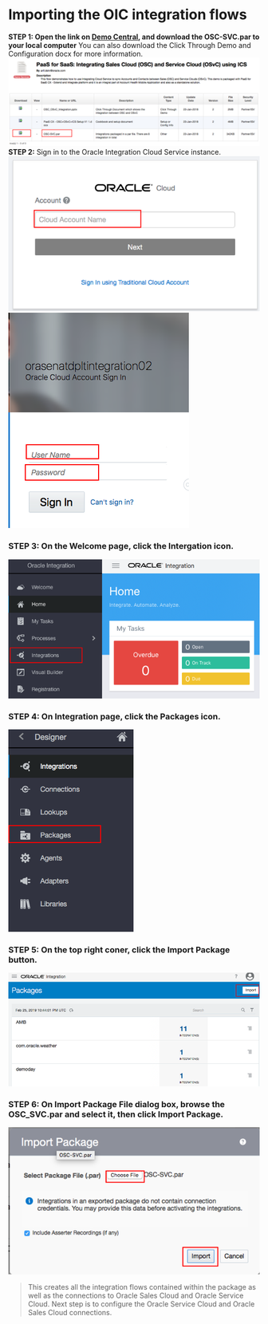 # Importing the OIC integration flows

**STEP 1: Open the link on <a href="https://demo.oracle.com/apex/f?p=DEMOSTORE:15:5169485753648:::15:P15_DOC_ID:28748" target="_video">Demo Central</a>, and download the OSC-SVC.par to your local computer**
You can also download the Click Through Demo and Configuration docx for more information.
 ![](images/1.png)
**STEP 2:** Sign in to the Oracle Integration Cloud Service instance.
![](images/2.png) ![](images/3.png)
### STEP 3: On the Welcome page, click the Intergation icon.
![](images/4.png)
### STEP 4: On Integration page, click the Packages icon.
![](images/6.png)
### STEP 5: On the top right coner, click the Import Package button.
![](images/7.png)
### STEP 6: On Import Package File dialog box, browse the OSC_SVC.par and select it, then click Import Package.
![](images/8.png)
> This creates all the integration flows contained within the package as well as the connections to Oracle Sales Cloud and Oracle Service Cloud. Next step is to configure the Oracle Service Cloud and Oracle Sales Cloud connections.
